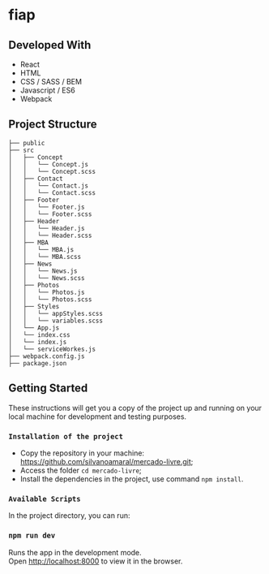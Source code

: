 # fiap

## Developed With

* React
* HTML
* CSS / SASS / BEM
* Javascript / ES6
* Webpack

## Project Structure
```
├── public
├── src
│   ├── Concept
│   │   └── Concept.js
│   │   └── Concept.scss
│   ├── Contact
│   │   └── Contact.js
│   │   └── Contact.scss
│   ├── Footer
│   │   └── Footer.js
│   │   └── Footer.scss
│   ├── Header
│   │   └── Header.js
│   │   └── Header.scss
│   ├── MBA
│   │   └── MBA.js
│   │   └── MBA.scss
│   ├── News
│   │   └── News.js
│   │   └── News.scss
│   ├── Photos
│   │   └── Photos.js
│   │   └── Photos.scss
│   ├── Styles
│   │   └── appStyles.scss
│   │   └── variables.scss
│   └── App.js
│   └── index.css
│   └── index.js
│   └── serviceWorkes.js
├── webpack.config.js
├── package.json
```

## Getting Started

These instructions will get you a copy of the project up and running on your local machine for development and testing purposes.

### `Installation of the project`

* Copy the repository in your machine: https://github.com/silvanoamaral/mercado-livre.git;
* Access the folder `cd mercado-livre`;
* Install the dependencies in the project, use command `npm install`.

### `Available Scripts`

In the project directory, you can run:

### `npm run dev`

Runs the app in the development mode.<br>
Open [http://localhost:8000](http://localhost:8000) to view it in the browser.
